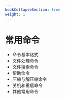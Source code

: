 ```yaml
---
bookCollapseSection: true
weight: 1
---
```


# 常用命令

* 命令基本格式
* 文件处理命令
* 文件搜索命令
* 帮助命令
* 压缩与解压缩命令
* 关机和重启命令
* 其他常用命令
